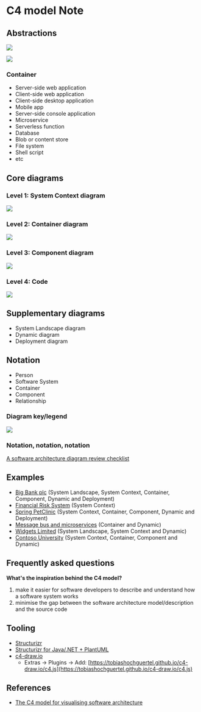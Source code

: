 # C4 model Note

## Abstractions
![](https://c4model.com/img/abstractions.png)

![](https://c4model.com/img/model.png)

### Container
- Server-side web application
- Client-side web application
- Client-side desktop application
- Mobile app
- Server-side console application
- Microservice
- Serverless function
- Database
- Blob or content store
- File system
- Shell script
- etc

## Core diagrams
### Level 1: System Context diagram
![](https://c4model.com/img/bigbankplc-SystemContext.png)

### Level 2: Container diagram
![](https://c4model.com/img/bigbankplc-Containers.png)

### Level 3: Component diagram
![](https://c4model.com/img/bigbankplc-Components.png)

### Level 4: Code
![](https://c4model.com/img/bigbankplc-Classes.png)

## Supplementary diagrams
- System Landscape diagram
- Dynamic diagram
- Deployment diagram

## Notation
- Person
- Software System
- Container
- Component
- Relationship

### Diagram key/legend
![](https://c4model.com/img/bigbankplc-Containers-key.png)

### Notation, notation, notation
[A software architecture diagram review checklist](https://c4model.com/assets/software-architecture-diagram-review-checklist.pdf)

## Examples
- [Big Bank plc](https://structurizr.com/share/36141#SystemContext) (System Landscape, System Context, Container, Component, Dynamic and Deployment)
- [Financial Risk System](https://structurizr.com/share/31) (System Context)
- [Spring PetClinic](https://structurizr.com/share/1#components) (System Context, Container, Component, Dynamic and Deployment)
- [Message bus and microservices](https://structurizr.com/share/4241#CustomerUpdateEvent) (Container and Dynamic)
- [Widgets Limited](https://structurizr.com/share/14471#SystemLandscape) (System Landscape, System Context and Dynamic)
- [Contoso University](https://structurizr.com/share/9581#3) (System Context, Container, Component and Dynamic)

## Frequently asked questions
**What's the inspiration behind the C4 model?**
1. make it easier for software developers to describe and understand how a software system works
1. minimise the gap between the software architecture model/description and the source code

## Tooling
- [Structurizr](https://structurizr.com/)
- [Structurizr for Java/.NET + PlantUML](https://github.com/structurizr/java/blob/master/docs/plantuml.md)
- [c4-draw.io](https://github.com/tobiashochguertel/c4-draw.io)
    * Extras → Plugins → Add: [https://tobiashochguertel.github.io/c4-draw.io/c4.js](https://tobiashochguertel.github.io/c4-draw.io/c4.js)

## References
- [The C4 model for visualising software architecture](https://c4model.com/)